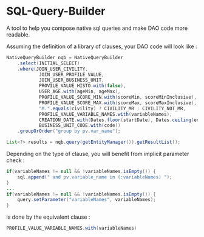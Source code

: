 # SQL-Query-Builder

A tool to help you compose native sql queries and make DAO code more readable.

Assuming the definition of a library of clauses, your DAO code will look like :

```java
NativeQueryBuilder nqb = NativeQueryBuilder
	.select(INITIAL_SELECT)
	.where(JOIN_USER_CIVILITY,
			JOIN_USER_PROFILE_VALUE,
			JOIN_USER_BUSINESS_UNIT,
			PROVILE_VALUE_HISTO.with(false),
			USER_AGE.with(ageMin, ageMax),
			PROFILE_VALUE_SCORE_MIN.with(scoreMin, scoreMinInclusive),
			PROFILE_VALUE_SCORE_MAX.with(scoreMax, scoreMaxInclusive),
			"M.".equals(civility) ? CIVILITY_MR : CIVILITY_NOT_MR,
			PROFILE_VALUE_VARIABLE_NAMES.with(variableNames),
			CREATION_DATE.with(Dates.floor(startDate), Dates.ceiling(endDate != null ? endDate : startDate)),
			BUSINESS_UNIT_CODE.with(code))
	.groupOrOrder("group by pv.var_name");

List<?> results = nqb.query(getEntityManager()).getResultList();
```

Depending on the type of clause, you will benefit from implicit parameter check :

```java
if(variableNames != null && !variableNames.isEmpty()) {
	sql.append(" and pv.variable_name in (:variableNames) ");
}
...
if(variableNames != null && !variableNames.isEmpty()) {
	query.setParameter("variableNames", variableNames);
}
```
is done by the equivalent clause :
```java
PROFILE_VALUE_VARIABLE_NAMES.with(variableNames)
```
